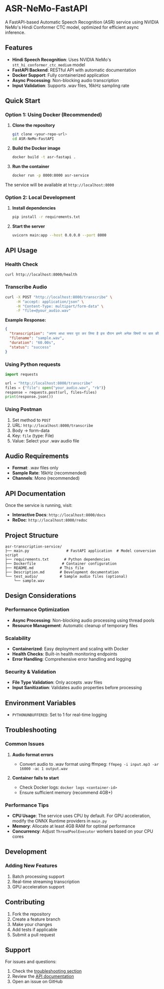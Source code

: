 # ASR-NeMo-FastAPI

A FastAPI-based Automatic Speech Recognition (ASR) service using NVIDIA NeMo's Hindi Conformer CTC model, optimized for efficient async inference.

## Features

- **Hindi Speech Recognition**: Uses NVIDIA NeMo's `stt_hi_conformer_ctc_medium` model
- **FastAPI Backend**: RESTful API with automatic documentation
- **Docker Support**: Fully containerized application
- **Async Processing**: Non-blocking audio transcription
- **Input Validation**: Supports .wav files, 16kHz sampling rate

## Quick Start

### Option 1: Using Docker (Recommended)

1. **Clone the repository**
   ```bash
   git clone <your-repo-url>
   cd ASR-NeMo-FastAPI
   ```

2. **Build the Docker image**
   ```bash
   docker build -t asr-fastapi .
   ```

3. **Run the container**
   ```bash
   docker run -p 8000:8000 asr-service
   ```

The service will be available at `http://localhost:8000`

### Option 2: Local Development

1. **Install dependencies**
   ```bash
   pip install -r requirements.txt

2. **Start the server**
   ```bash
   uvicorn main:app --host 0.0.0.0 --port 8000
   ```

## API Usage

### Health Check
```bash
curl http://localhost:8000/health
```

### Transcribe Audio
```bash
curl -X POST "http://localhost:8000/transcribe" \
     -H "accept: application/json" \
     -H "Content-Type: multipart/form-data" \
     -F "file=@your_audio.wav"
```

**Example Response:**
```json
{
  "transcription": "अपना आधा सफर पूरा कर लिया है इस दौरान हमने अनेक विषयों पर बात की स्वाभाविक है कि जो वैश्विक मामारी आ मानव जाति पर संकट आया उस पर हमारी बातचीत कुछ ज्यादा ही रही लेकिन इन दिनों में देख रहा हूं लगातार लोगों में एक विषय परा हो रही है कि आखिर यह साल बीतेगा कोई किसी को फोन भी कर रहा है तो बातचीत इसी विषय से शुरू हो रही है यह साल जल्दी क्यों नहीं बीत रहा कोई लिख रहा है दोस्तों से बात कर रहा है कह रहा है कि साल अच्छा नहीं है कोई कह रहा है दो हजार ब शुभ नहीं है बस लोग यही चाहते हैं कि किसी भी तरह से यह साल जल्द से जल्द बीत जाए साथियों कभी कभीै",
  "filename": "sample.wav",
  "duration": "60.00s",
  "status": "success"
}
```

### Using Python requests
```python
import requests

url = "http://localhost:8000/transcribe"
files = {"file": open("your_audio.wav", "rb")}
response = requests.post(url, files=files)
print(response.json())
```

### Using Postman
1. Set method to `POST`
2. URL: `http://localhost:8000/transcribe`
3. Body → form-data
4. Key: `file` (type: File)
5. Value: Select your .wav audio file

## Audio Requirements

- **Format**: .wav files only
- **Sample Rate**: 16kHz (recommended)
- **Channels**: Mono (recommended)

## API Documentation

Once the service is running, visit:
- **Interactive Docs**: `http://localhost:8000/docs`
- **ReDoc**: `http://localhost:8000/redoc`

## Project Structure

```
asr-transcription-service/
├── main.py                 # FastAPI application  # Model conversion script  
├── requirements.txt       # Python dependencies
├── Dockerfile            # Container configuration
├── README.md            # This file
├── Description.md       # Development documentation
└── test_audio/          # Sample audio files (optional)
    └── sample.wav
```

## Design Considerations

### Performance Optimization
- **Async Processing**: Non-blocking audio processing using thread pools
- **Resource Management**: Automatic cleanup of temporary files

### Scalability
- **Containerized**: Easy deployment and scaling with Docker
- **Health Checks**: Built-in health monitoring endpoints
- **Error Handling**: Comprehensive error handling and logging

### Security & Validation
- **File Type Validation**: Only accepts .wav files
- **Input Sanitization**: Validates audio properties before processing

## Environment Variables

- `PYTHONUNBUFFERED`: Set to 1 for real-time logging

## Troubleshooting

### Common Issues

1. **Audio format errors**
   - Convert audio to .wav format using ffmpeg: `ffmpeg -i input.mp3 -ar 16000 -ac 1 output.wav`

2. **Container fails to start**
   - Check Docker logs: `docker logs <container-id>`
   - Ensure sufficient memory (recommend 4GB+)

### Performance Tips

- **CPU Usage**: The service uses CPU by default. For GPU acceleration, modify the ONNX Runtime providers in `main.py`
- **Memory**: Allocate at least 4GB RAM for optimal performance
- **Concurrency**: Adjust `ThreadPoolExecutor` workers based on your CPU cores

## Development

### Adding New Features
1. Batch processing support
2. Real-time streaming transcription
3. GPU acceleration support

## Contributing

1. Fork the repository
2. Create a feature branch
3. Make your changes
4. Add tests if applicable
5. Submit a pull request

## Support

For issues and questions:
1. Check the [troubleshooting section](#troubleshooting)
2. Review the [API documentation](#api-documentation)
3. Open an issue on GitHub